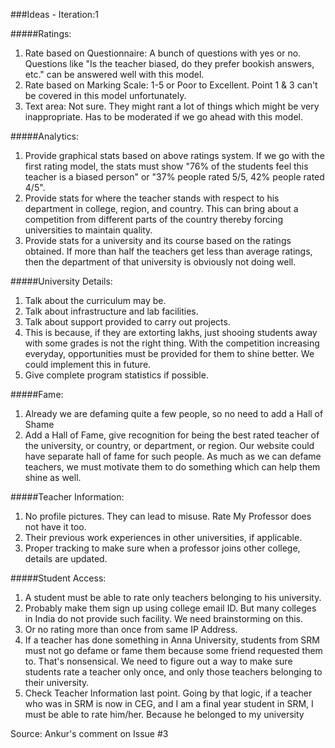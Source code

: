 ###Ideas - Iteration:1 

#####Ratings:
1. Rate based on Questionnaire: A bunch of questions with yes or no. Questions like "Is the teacher biased, do they prefer bookish answers, etc." can be answered well with this model.
2. Rate based on Marking Scale: 1-5 or Poor to Excellent. Point 1 & 3 can't be covered in this model unfortunately.
3. Text area: Not sure. They might rant a lot of things which might be very inappropriate. Has to be moderated if we go ahead with this model.

#####Analytics:
1. Provide graphical stats based on above ratings system. If we go with the first rating model, the stats must show "76% of the students feel this teacher is a biased person" or "37% people rated 5/5, 42% people rated 4/5". 
2. Provide stats for where the teacher stands with respect to his department in college, region, and country. This can bring about a competition from different parts of the country thereby forcing universities to maintain quality. 
3. Provide stats for a university and its course based on the ratings obtained. If more than half the teachers get less than average ratings, then the department of that university is obviously not doing well.

#####University Details:
1. Talk about the curriculum may be. 
2. Talk about infrastructure and lab facilities. 
3. Talk about support provided to carry out projects. 
4. This is because, if they are extorting lakhs, just shooing students away with some grades is not the right thing. With the competition increasing everyday, opportunities must be provided for them to shine better. We could implement this in future. 
5. Give complete program statistics if possible.

#####Fame:
1. Already we are defaming quite a few people, so no need to add a Hall of Shame
2. Add a Hall of Fame, give recognition for being the best rated teacher of the university, or country, or department, or region. Our website could have separate hall of fame for such people. 
As much as we can defame teachers, we must motivate them to do something which can help them shine as well.

#####Teacher Information:
1. No profile pictures. They can lead to misuse. Rate My Professor does not have it too. 
2. Their previous work experiences in other universities, if applicable. 
3. Proper tracking to make sure when a professor joins other college, details are updated.

#####Student Access:
1. A student must be able to rate only teachers belonging to his university. 
2. Probably make them sign up using college email ID. But many colleges in India do not provide such facility. We need brainstorming on this. 
3. Or no rating more than once from same IP Address.
4. If a teacher has done something in Anna University, students from SRM must not go defame or fame them because some friend requested them to. That's nonsensical. 
We need to figure out a way to make sure students rate a teacher only once, and only those teachers belonging to their university. 
5. Check Teacher Information last point. Going by that logic, if a teacher who was in SRM is now in CEG, and I am a final year student in SRM, I must be able to rate him/her. Because he belonged to my university

Source: Ankur's comment on Issue #3
